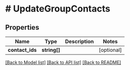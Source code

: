 # # UpdateGroupContacts

## Properties

Name | Type | Description | Notes
------------ | ------------- | ------------- | -------------
**contact_ids** | **string[]** |  | [optional] 

[[Back to Model list]](../../README#documentation-for-models) [[Back to API list]](../../README#documentation-for-api-endpoints) [[Back to README]](../../README)


